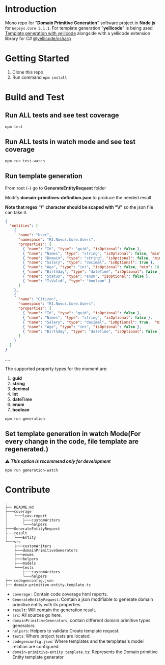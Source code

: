 # Introduction 
Mono repo for "**Domain Primitive Generation**" software project in **Node js** for ```Wepsys.Core 3.1.1```. 
For template generation "**yellicode**" is being used 
[Template generation with yellicode](https://www.yellicode.com/docs/quickstart "Template generation with yellicode") alongside with a yellicode extension library for C#
[@yellicode/csharp](https://www.npmjs.com/package/@yellicode/csharp "@yellicode/csharp")


# Getting Started

1. Clone this repo
2. Run command ```npm install```

# Build and Test

## Run ALL tests and see test coverage
```
npm test 
```

## Run ALL tests in watch mode and see test coverage
```
npm run test-watch
```

## Run template generation

From root (`~`) go to **GenerateEntityRequest** folder

Modify **domain-primitives-definition.json** to produce the needed result.

**Note that regex "\\" character should be scaped with "\\\\"** so the json file can take it.

```json
{
  "entities": [
    {
      "name": "User",
      "namespace": "RI.Novus.Core.Users",
      "properties": [
        { "name": "Id", "type": "guid", "isOptional": false },
        { "name": "Names", "type": "string", "isOptional": false, "min": 1, "max": 50 },
        { "name": "Domain", "type": "string", "isOptional": false, "min": 1, "max": 50, "regex": "^((?!-))(xn--)?[a-zA-Z0-9][a-zA-Z0-9-_]{0,61}[a-zA-Z0-9]{0,1}\\.(xn--)?([a-zA-Z0-9\\-]{1,61}|[a-zA-Z0-9-]{1,30}\\.[a-zA-Z]{2,})$" },
        { "name": "Salary", "type": "decimal", "isOptional": true },
        { "name": "Age", "type": "int", "isOptional": false, "min": 18, "max": 70 },
        { "name": "Birthday", "type": "dateTime", "isOptional": false },
        { "name": "Status", "type": "enum", "isOptional": false },        
        { "name": "IsValid", "type": "boolean" }
      ]
    },
    {
      "name": "Citizen",
      "namespace": "RI.Novus.Core.Users",
      "properties": [
        { "name": "Id", "type": "guid", "isOptional": false },
        { "name": "Names", "type": "string", "isOptional": false },
        { "name": "Salary", "type": "decimal", "isOptional": true,  "min": 0.01, "max": 100.5  },
        { "name": "Age", "type": "int", "isOptional": false },
        { "name": "Birthday", "type": "dateTime", "isOptional": false }
      ]
    }
  ]
}

```
.... 

The supported property types for the moment are:
1. **guid**
2. **string**
3. **decimal**
4. **int**
5. **dateTime**
6. **enum**
7. **boolean**

```
npm run generation
```

## Set template generation in watch Mode(For every change in the code, file template are regenerated.)

⚠️ ***This option is recommend only for development*** 

```
npm run generation-watch
```

# Contribute

```
.
├── README.md
├───coverage
│   └───lcov-report
│       ├───customWriters
│       └───helpers
├───GenerateEntityRequest
├───result
│   └───Entity
└───src
    ├───customWriters
    ├───domainPrimitiveGenerators
    ├───enums    
    ├───helpers
    ├───models
    └───tests
        ├───customWriters
        └───helpers
├── codegenconfig.json
├── domain-primitive-entity.template.ts
```

* `coverage` : Contain code coverage html reports.
* `GenerateEntityRequest`: Contain a json modifiable to generate domain primitive entity with its properties.
* `result`: Will contain the generation result.
* `src`: All sources go here.
* `domainPrimitiveGenerators`, contain different domain primitive types generators.
* `helpers`: Helpers to validate Create template request.
* `tests`: Where project tests are located.
* `codegenconfig.json`: Where templates and the templates's model relation are configured
* `domain-primitive-entity.template.ts`: Represents the Domain primitive Entity template generator
